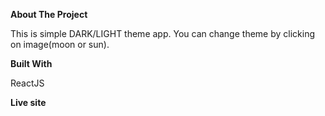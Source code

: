 **About The Project**

This is simple DARK/LIGHT theme app. You can change theme by clicking on image(moon or sun).

**Built With**

ReactJS

**Live site**

